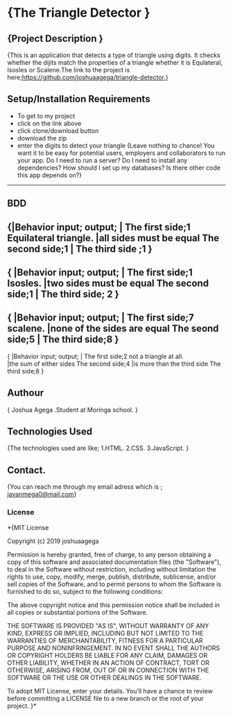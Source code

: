 # {The Triangle Detector }
## {Project  Description }
{This is an application that detects a type of triangle using digits.
 It checks whether the dijits match the properties of a triangle whether it
 is Equlateral, Isosles or Scalene.The link to the project is here;https://github.com/joshuaagega/triangle-detector.}
## Setup/Installation Requirements
* To get to my project
* click on the link above
* click clone/download button
* download the zip
* enter the digits to detect your triangle
{Leave nothing to chance! You want it to be easy for potential users, employers and collaborators to run your app. Do I need to run a server? Do I need to install any dependencies? How should I set up my databases? Is there other code this app depends on?}
---
## BDD
{|Behavior                   input;             output;
 |                          The first side;1      Equilateral triangle.
 |all sides must be equal   The second side;1
 |                          The third side ;1
}
---
{ |Behavior                 input;             output;
  |                         The first side;1    Isosles.
  |two sides must be equal  The second side;1
  |                         The third side; 2
}
---
{ |Behavior                       input;           output;
  |                               The first side;7  scalene.
  |none of the sides are equal    The seond side;5
  |                               The third side;8
}
---
{ |Behavior                      input;            output;
  |                              The first side;2   not a triangle at all.   
  |the sum of either sides       The second side;4
  |is more than the third side   The third side;8
}
## Authour
{ Joshua Agega .Student at Moringa school. }
## Technologies Used
{The technologies used are like;
   1.HTML.
   2.CSS.
   3.JavaScript.
}
## Contact.
{You can reach me through my email adress which is ; javanmega0@mail.com}
### License
*{MIT License

Copyright (c) 2019 joshuaagega

Permission is hereby granted, free of charge, to any person obtaining a copy of this software and associated documentation files (the "Software"), to deal in the Software without restriction, including without limitation the rights to use, copy, modify, merge, publish, distribute, sublicense, and/or sell copies of the Software, and to permit persons to whom the Software is furnished to do so, subject to the following conditions:

The above copyright notice and this permission notice shall be included in all copies or substantial portions of the Software.

THE SOFTWARE IS PROVIDED "AS IS", WITHOUT WARRANTY OF ANY KIND, EXPRESS OR IMPLIED, INCLUDING BUT NOT LIMITED TO THE WARRANTIES OF MERCHANTABILITY, FITNESS FOR A PARTICULAR PURPOSE AND NONINFRINGEMENT. IN NO EVENT SHALL THE AUTHORS OR COPYRIGHT HOLDERS BE LIABLE FOR ANY CLAIM, DAMAGES OR OTHER LIABILITY, WHETHER IN AN ACTION OF CONTRACT, TORT OR OTHERWISE, ARISING FROM, OUT OF OR IN CONNECTION WITH THE SOFTWARE OR THE USE OR OTHER DEALINGS IN THE SOFTWARE.

To adopt MIT License, enter your details. You’ll have a chance to review before committing a LICENSE file to a new branch or the root of your project.
}*
